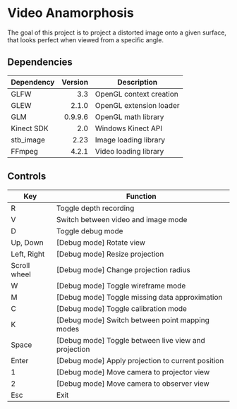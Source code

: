# Video Anamorphosis

The goal of this project is to project a distorted image onto a given surface, that looks perfect when viewed from a specific angle.

## Dependencies

| Dependency | Version | Description             |
|------------|--------:|-------------------------|
| GLFW       | 3.3     | OpenGL context creation |
| GLEW       | 2.1.0   | OpenGL extension loader |
| GLM        | 0.9.9.6 | OpenGL math library     |
| Kinect SDK | 2.0     | Windows Kinect API      |
| stb_image  | 2.23    | Image loading library   |
| FFmpeg     | 4.2.1   | Video loading library   |

## Controls

| Key          | Function                                             |
|--------------|------------------------------------------------------|
| R            | Toggle depth recording                               |
| V            | Switch between video and image mode                  |
| D            | Toggle debug mode                                    |
| Up, Down     | [Debug mode] Rotate view                             |
| Left, Right  | [Debug mode] Resize projection                       |
| Scroll wheel | [Debug mode] Change projection radius                |
| W            | [Debug mode] Toggle wireframe mode                   |
| M            | [Debug mode] Toggle missing data approximation       |
| C            | [Debug mode] Toggle calibration mode                 |
| K            | [Debug mode] Switch between point mapping modes      |
| Space        | [Debug mode] Toggle between live view and projection |
| Enter        | [Debug mode] Apply projection to current position    |
| 1            | [Debug mode] Move camera to projector view           |
| 2            | [Debug mode] Move camera to observer view            |
| Esc          | Exit                                                 |
